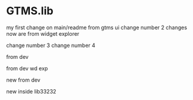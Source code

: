 # GTMS.lib
my first change on main/readme from gtms ui
change number 2
changes now are from widget explorer 

change number 3
change number 4

from dev

from dev wd exp

new from dev

new inside lib33232